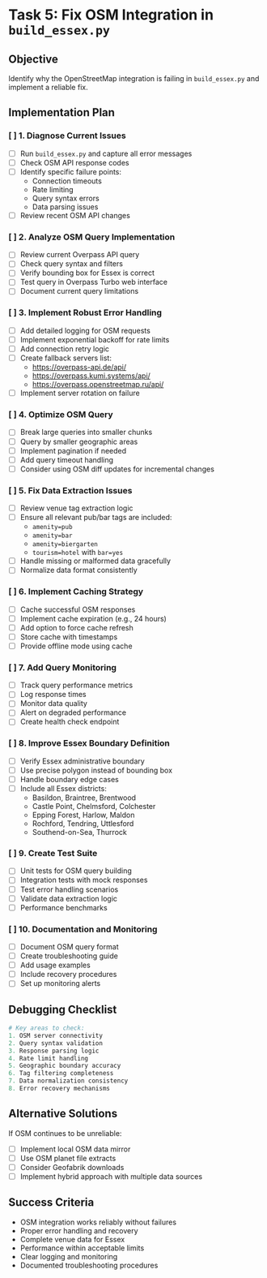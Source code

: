 # Task 5: Fix OSM Integration in `build_essex.py`

## Objective
Identify why the OpenStreetMap integration is failing in `build_essex.py` and implement a reliable fix.

## Implementation Plan

### [ ] 1. Diagnose Current Issues
- [ ] Run `build_essex.py` and capture all error messages
- [ ] Check OSM API response codes
- [ ] Identify specific failure points:
  - Connection timeouts
  - Rate limiting
  - Query syntax errors
  - Data parsing issues
- [ ] Review recent OSM API changes

### [ ] 2. Analyze OSM Query Implementation
- [ ] Review current Overpass API query
- [ ] Check query syntax and filters
- [ ] Verify bounding box for Essex is correct
- [ ] Test query in Overpass Turbo web interface
- [ ] Document current query limitations

### [ ] 3. Implement Robust Error Handling
- [ ] Add detailed logging for OSM requests
- [ ] Implement exponential backoff for rate limits
- [ ] Add connection retry logic
- [ ] Create fallback servers list:
  - https://overpass-api.de/api/
  - https://overpass.kumi.systems/api/
  - https://overpass.openstreetmap.ru/api/
- [ ] Implement server rotation on failure

### [ ] 4. Optimize OSM Query
- [ ] Break large queries into smaller chunks
- [ ] Query by smaller geographic areas
- [ ] Implement pagination if needed
- [ ] Add query timeout handling
- [ ] Consider using OSM diff updates for incremental changes

### [ ] 5. Fix Data Extraction Issues
- [ ] Review venue tag extraction logic
- [ ] Ensure all relevant pub/bar tags are included:
  - `amenity=pub`
  - `amenity=bar`
  - `amenity=biergarten`
  - `tourism=hotel` with `bar=yes`
- [ ] Handle missing or malformed data gracefully
- [ ] Normalize data format consistently

### [ ] 6. Implement Caching Strategy
- [ ] Cache successful OSM responses
- [ ] Implement cache expiration (e.g., 24 hours)
- [ ] Add option to force cache refresh
- [ ] Store cache with timestamps
- [ ] Provide offline mode using cache

### [ ] 7. Add Query Monitoring
- [ ] Track query performance metrics
- [ ] Log response times
- [ ] Monitor data quality
- [ ] Alert on degraded performance
- [ ] Create health check endpoint

### [ ] 8. Improve Essex Boundary Definition
- [ ] Verify Essex administrative boundary
- [ ] Use precise polygon instead of bounding box
- [ ] Handle boundary edge cases
- [ ] Include all Essex districts:
  - Basildon, Braintree, Brentwood
  - Castle Point, Chelmsford, Colchester
  - Epping Forest, Harlow, Maldon
  - Rochford, Tendring, Uttlesford
  - Southend-on-Sea, Thurrock

### [ ] 9. Create Test Suite
- [ ] Unit tests for OSM query building
- [ ] Integration tests with mock responses
- [ ] Test error handling scenarios
- [ ] Validate data extraction logic
- [ ] Performance benchmarks

### [ ] 10. Documentation and Monitoring
- [ ] Document OSM query format
- [ ] Create troubleshooting guide
- [ ] Add usage examples
- [ ] Include recovery procedures
- [ ] Set up monitoring alerts

## Debugging Checklist
```python
# Key areas to check:
1. OSM server connectivity
2. Query syntax validation
3. Response parsing logic
4. Rate limit handling
5. Geographic boundary accuracy
6. Tag filtering completeness
7. Data normalization consistency
8. Error recovery mechanisms
```

## Alternative Solutions
If OSM continues to be unreliable:
- [ ] Implement local OSM data mirror
- [ ] Use OSM planet file extracts
- [ ] Consider Geofabrik downloads
- [ ] Implement hybrid approach with multiple data sources

## Success Criteria
- OSM integration works reliably without failures
- Proper error handling and recovery
- Complete venue data for Essex
- Performance within acceptable limits
- Clear logging and monitoring
- Documented troubleshooting procedures